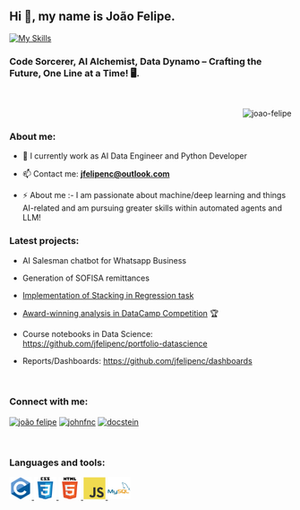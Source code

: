 ## Hi 👋, my name is João Felipe.

[![My Skills](https://skillicons.dev/icons?i=gcp,azure,linux,py,flask,django,angular,mongodb,powershell,js,ai,flutter&perline=6)](https://skillicons.dev)
### Code Sorcerer, AI Alchemist, Data Dynamo – Crafting the Future, One Line at a Time! 🖥️.

<br>

<p align="right"><img src="https://github.com/Adam-pw/Adam-pw/blob/main/animation_500_kxa883sd.gif" alt="joao-felipe"></img></p>

### About me: 

- 🌱 I currently work as AI Data Engineer and Python Developer

- 📫 Contact me: **jfelipenc@outlook.com**

- ⚡ About me :- I am passionate about machine/deep learning and things AI-related and am pursuing greater skills within automated agents and LLM!

### Latest projects:
- AI Salesman chatbot for Whatsapp Business

- Generation of SOFISA remittances

- [Implementation of Stacking in Regression task](https://www.kaggle.com/code/docstein/implementa-o-de-stacking-com-scikit-learn)

- [Award-winning analysis in DataCamp Competition](https://app.datacamp.com/workspace/w/9582a890-1c89-46cd-a16e-921c3683958b) :trophy:

- Course notebooks in Data Science: https://github.com/jfelipenc/portfolio-datascience

- Reports/Dashboards: https://github.com/jfelipenc/dashboards

<br>

### Connect with me:

<p align="left">
  <a href="https://www.linkedin.com/in/jo%C3%A3o-felipe-nunes-carvalho-2a32131a3/" target="blank"><img align="center" src="https://raw.githubusercontent.com/rahuldkjain/github-profile-readme-generator/master/src/images/icons/Social/linked-in-alt.svg" alt="joão felipe" height="30" width="40"></img></a>
  <a href="https://www.instagram.com/johnfnc/" target="blank"><img align="center" src="https://raw.githubusercontent.com/rahuldkjain/github-profile-readme-generator/master/src/images/icons/Social/instagram.svg" alt="johnfnc" height="30" width="40"></img></a>
 <a href="https://www.kaggle.com/docstein" target="blank"><img align="center" src="https://raw.githubusercontent.com/rahuldkjain/github-profile-readme-generator/master/src/images/icons/Social/kaggle.svg" alt="docstein" height="30" width="40"></img></a>
</p>

<br>

### Languages and tools:

<p align="left"> <a href="https://www.cprogramming.com/" target="_blank" rel="noreferrer"> <img src="https://raw.githubusercontent.com/devicons/devicon/master/icons/c/c-original.svg" alt="c" width="40" height="40"></img> </a> <a href="https://www.w3schools.com/css/" target="_blank" rel="noreferrer"> <img src="https://raw.githubusercontent.com/devicons/devicon/master/icons/css3/css3-original-wordmark.svg" alt="css3" width="40" height="40"></img> </a> <a href="https://www.w3.org/html/" target="_blank" rel="noreferrer"> <img src="https://raw.githubusercontent.com/devicons/devicon/master/icons/html5/html5-original-wordmark.svg" alt="html5" width="40" height="40"></img> </a> <a href="https://developer.mozilla.org/en-US/docs/Web/JavaScript" target="_blank" rel="noreferrer"> <img src="https://raw.githubusercontent.com/devicons/devicon/master/icons/javascript/javascript-original.svg" alt="javascript" width="40" height="40"></img> </a> <a href="https://www.mysql.com/" target="_blank" rel="noreferrer"> <img src="https://raw.githubusercontent.com/devicons/devicon/master/icons/mysql/mysql-original-wordmark.svg" alt="mysql" width="40" height
